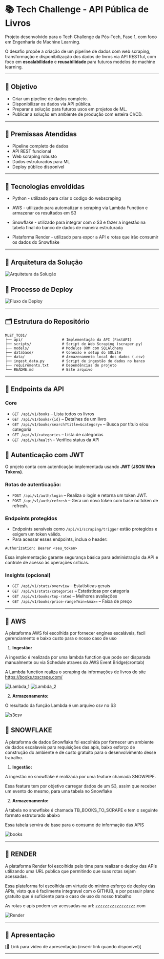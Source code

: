 
# 📚 Tech Challenge - API Pública de Livros

Projeto desenvolvido para o Tech Challenge da Pós-Tech, Fase 1, com foco em Engenharia de Machine Learning.

O desafio propõe a criação de um pipeline de dados com web scraping, transformação e disponibilização dos dados de livros via API RESTful, com foco em **escalabilidade** e **reusabilidade** para futuros modelos de machine learning.

---

## 🎯 Objetivo

- Criar um pipeline de dados completo.
- Disponibilizar os dados via API pública.
- Preparar a solução para futuros usos em projetos de ML.
- Publicar a solução em ambiente de produção com esteira CI/CD.

---
## 📌 Premissas Atendidas

- Pipeline completo de dados
- API REST funcional
- Web scraping robusto
- Dados estruturados para ML
- Deploy público disponível


---
## 📌 Tecnologias envoldidas

- Python - utilizado para criar o codigo do webscraping

- AWS - utilizado para automatizar o scraping via Lambda Function e armazenar os resultados em S3

- Snowflake - utilizado para integrar com o S3 e fazer a ingestão na tabela final do banco de dados de maneira estruturada

- Plataforma Render - utilizado para expor a API e rotas que irão consumir os dados do Snowflake



---

## 🧩 Arquitetura da Solução

![Arquitetura da Solução](Insumos/Arquitetura%20da%20solução.jpg)

## 🚀 Processo de Deploy

![Fluxo de Deploy](Insumos/fluxo_de_deploy.jpg)


---

## 🗂 Estrutura do Repositório

```
MLET_TC01/
├── api/                  # Implementação da API (FastAPI)
├── scripts/              # Script de Web Scraping (scraper.py)
├── models/               # Modelos ORM com SQLAlchemy
├── database/             # Conexão e setup do SQLite
├── data/                 # Armazenamento local dos dados (.csv)
├── ingest_data.py        # Script de ingestão de dados no banco
├── requirements.txt      # Dependências do projeto
└── README.md             # Este arquivo
```


---

## 🔗 Endpoints da API

### Core
- `GET /api/v1/books` – Lista todos os livros
- `GET /api/v1/books/{id}` – Detalhes de um livro
- `GET /api/v1/books/search?title=&category=` – Busca por título e/ou categoria
- `GET /api/v1/categories` – Lista de categorias
- `GET /api/v1/health` – Verifica status da API

## 🔐 Autenticação com JWT

O projeto conta com autenticação implementada usando **JWT (JSON Web Tokens)**.

### Rotas de autenticação:

- `POST /api/v1/auth/login` – Realiza o login e retorna um token JWT.
- `POST /api/v1/auth/refresh` – Gera um novo token com base no token de refresh.

### Endpoints protegidos

- Endpoints sensíveis como `/api/v1/scraping/trigger` estão protegidos e exigem um token válido.
- Para acessar esses endpoints, inclua o header:
```
Authorization: Bearer <seu_token>
```

Essa implementação garante segurança básica para administração da API e controle de acesso às operações críticas.

### Insights (opcional)
- `GET /api/v1/stats/overview` – Estatísticas gerais
- `GET /api/v1/stats/categories` – Estatísticas por categoria
- `GET /api/v1/books/top-rated` – Melhores avaliações
- `GET /api/v1/books/price-range?min=&max=` – Faixa de preço

---

## 🧩 AWS

A plataforma AWS foi escolhida por fornecer engines escaláveis, facil gerenciamento e baixo custo para o nosso caso de uso

1. **Ingestão:**

A ingestão é realizada por uma lambda function que pode ser disparada manualmente ou via Schedule atraves do AWS Event Bridge(crontab)

A Lambda function realiza o scraping da informações de livros do site https://books.toscrape.com/

![Lambda_1](Insumos/Lambda_screen1.png)
![Lambda_2](Insumos/Lambda_screen2.png)

2. **Armazenamento:**

O resultado da função Lambda é um arquivo csv no S3  

![s3csv](Insumos/S3CSV.png)


## 🧩 SNOWFLAKE

A plataforma de dados Snowflake foi escolhida por fornecer um ambiente de dados escalaveis para requisições das apis, baixo esforço de construção do ambiente e de custo gratuito para o desenvolvimento desse trabalho.

1. **Ingestão:**

A ingestão no snowflake é realizada por uma feature chamada SNOWPIPE.

Essa feature tem por objetivo carregar dados de um S3, assim que receber um evento do mesmo, para uma tabela no Snowflake

2. **Armazenamento:**

A tabela no snowflake é chamada TB_BOOKS_TO_SCRAPE e tem o seguinte formato estruturado abaixo

Essa tabela servira de base para o consumo de informação das APIS

![books](Insumos/Tabela_books.png)

---

## 🧩 RENDER

A plataforma Render foi escolhida pelo time para realizar o deploy das APIs utilizando uma URL publica que permitindo que suas rotas sejam acessadas.

Essa plataforma foi escolhida em virtude do minimo esforço de deploy das APIs, visto que é facilmente integravel com o GITHUB, e por possuir plano gratuito que é suficiente para o caso de uso do nosso trabalho

As rotas e apis podem ser acessadas na url: zzzzzzzzzzzzzzzzz.com


![Render](Insumos/Render.png)

---
## 🎥 Apresentação

[🔗 Link para vídeo de apresentação (inserir link quando disponível)]


---
